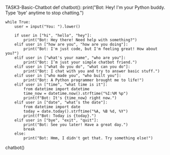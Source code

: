  TASK3-Basic-Chatbot
 def chatbot():
    print("Bot: Hey! I'm your Python buddy. Type 'bye' anytime to stop chatting.")

    while True:
        user = input("You: ").lower()

        if user in ["hi", "hello", "hey"]:
            print("Bot: Hey there! Need help with something?")
        elif user in ["how are you", "how are you doing"]:
            print("Bot: I'm just code, but I'm feeling great! How about you?")
        elif user in ["what's your name", "who are you"]:
            print("Bot: I’m just your simple chatbot friend.")
        elif user in ["what do you do", "what can you do"]:
            print("Bot: I chat with you and try to answer basic stuff.")
        elif user in ["who made you", "who built you"]:
            print("Bot: A Python programmer brought me to life!")
        elif user in ["time", "what time is it"]:
            from datetime import datetime
            time_now = datetime.now().strftime("%I:%M %p")
            print(f"Bot: It's {time_now} right now.")
        elif user in ["date", "what's the date"]:
            from datetime import date
            today = date.today().strftime("%A, %B %d, %Y")
            print(f"Bot: Today is {today}.")
        elif user in ["bye", "exit", "quit"]:
            print("Bot: See you later! Have a great day.")
            break
        else:
            print("Bot: Hmm, I didn't get that. Try something else!")

chatbot()
